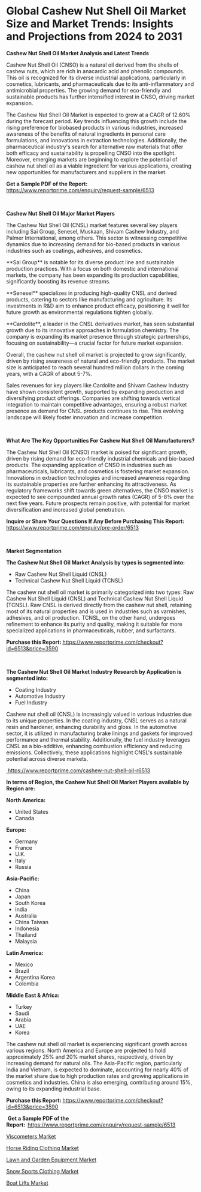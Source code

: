 <p><h1>Global Cashew Nut Shell Oil Market Size and Market Trends: Insights and Projections from 2024 to 2031</h1></p><p><strong>Cashew Nut Shell Oil Market Analysis and Latest Trends</strong></p>
<p><p>Cashew Nut Shell Oil (CNSO) is a natural oil derived from the shells of cashew nuts, which are rich in anacardic acid and phenolic compounds. This oil is recognized for its diverse industrial applications, particularly in cosmetics, lubricants, and pharmaceuticals due to its anti-inflammatory and antimicrobial properties. The growing demand for eco-friendly and sustainable products has further intensified interest in CNSO, driving market expansion.</p><p>The Cashew Nut Shell Oil Market is expected to grow at a CAGR of 12.60% during the forecast period. Key trends influencing this growth include the rising preference for biobased products in various industries, increased awareness of the benefits of natural ingredients in personal care formulations, and innovations in extraction technologies. Additionally, the pharmaceutical industry's search for alternative raw materials that offer both efficacy and sustainability is propelling CNSO into the spotlight. Moreover, emerging markets are beginning to explore the potential of cashew nut shell oil as a viable ingredient for various applications, creating new opportunities for manufacturers and suppliers in the market.</p></p>
<p><strong>Get a Sample PDF of the Report:&nbsp;</strong> <a href="https://www.reportprime.com/enquiry/request-sample/6513?utm_campaign=1133&utm_medium=2&utm_source=Github&utm_content=ia&utm_term=02122024&utm_id=cashew-nut-shell-oil">https://www.reportprime.com/enquiry/request-sample/6513</a></p>
<p>&nbsp;</p>
<p><strong>Cashew Nut Shell Oil Major Market Players</strong></p>
<p><p>The Cashew Nut Shell Oil (CNSL) market features several key players including Sai Group, Senesel, Muskaan, Shivam Cashew Industry, and Palmer International, among others. This sector is witnessing competitive dynamics due to increasing demand for bio-based products in various industries such as coatings, adhesives, and cosmetics.</p><p>**Sai Group** is notable for its diverse product line and sustainable production practices. With a focus on both domestic and international markets, the company has been expanding its production capabilities, significantly boosting its revenue streams.</p><p>**Senesel** specializes in producing high-quality CNSL and derived products, catering to sectors like manufacturing and agriculture. Its investments in R&D aim to enhance product efficacy, positioning it well for future growth as environmental regulations tighten globally.</p><p>**Cardolite**, a leader in the CNSL derivatives market, has seen substantial growth due to its innovative approaches in formulation chemistry. The company is expanding its market presence through strategic partnerships, focusing on sustainability—a crucial factor for future market expansion.</p><p>Overall, the cashew nut shell oil market is projected to grow significantly, driven by rising awareness of natural and eco-friendly products. The market size is anticipated to reach several hundred million dollars in the coming years, with a CAGR of about 5-7%. </p><p>Sales revenues for key players like Cardolite and Shivam Cashew Industry have shown consistent growth, supported by expanding production and diversifying product offerings. Companies are shifting towards vertical integration to maintain competitive advantages, ensuring a robust market presence as demand for CNSL products continues to rise. This evolving landscape will likely foster innovation and increase competition.</p></p>
<p>&nbsp;</p>
<p><strong>What Are The Key Opportunities For Cashew Nut Shell Oil Manufacturers?</strong></p>
<p><p>The Cashew Nut Shell Oil (CNSO) market is poised for significant growth, driven by rising demand for eco-friendly industrial chemicals and bio-based products. The expanding application of CNSO in industries such as pharmaceuticals, lubricants, and cosmetics is fostering market expansion. Innovations in extraction technologies and increased awareness regarding its sustainable properties are further enhancing its attractiveness. As regulatory frameworks shift towards green alternatives, the CNSO market is expected to see compounded annual growth rates (CAGR) of 5-8% over the next five years. Future prospects remain positive, with potential for market diversification and increased global penetration.</p></p>
<p><strong>Inquire or Share Your Questions If Any Before Purchasing This Report:</strong> <a href="https://www.reportprime.com/enquiry/pre-order/6513?utm_campaign=1133&utm_medium=2&utm_source=Github&utm_content=ia&utm_term=02122024&utm_id=cashew-nut-shell-oil">https://www.reportprime.com/enquiry/pre-order/6513</a></p>
<p>&nbsp;</p>
<p><strong>Market Segmentation</strong></p>
<p><strong>The Cashew Nut Shell Oil Market Analysis by types is segmented into:</strong></p>
<p><ul><li>Raw Cashew Nut Shell Liquid (CNSL)</li><li>Technical Cashew Nut Shell Liquid (TCNSL)</li></ul></p>
<p><p>The cashew nut shell oil market is primarily categorized into two types: Raw Cashew Nut Shell Liquid (CNSL) and Technical Cashew Nut Shell Liquid (TCNSL). Raw CNSL is derived directly from the cashew nut shell, retaining most of its natural properties and is used in industries such as varnishes, adhesives, and oil production. TCNSL, on the other hand, undergoes refinement to enhance its purity and quality, making it suitable for more specialized applications in pharmaceuticals, rubber, and surfactants.</p></p>
<p><strong>Purchase this Report:&nbsp;</strong><a href="https://www.reportprime.com/checkout?id=6513&price=3590&utm_campaign=1133&utm_medium=2&utm_source=Github&utm_content=ia&utm_term=02122024&utm_id=cashew-nut-shell-oil">https://www.reportprime.com/checkout?id=6513&price=3590</a></p>
<p>&nbsp;</p>
<p><strong>The Cashew Nut Shell Oil Market Industry Research by Application is segmented into:</strong></p>
<p><ul><li>Coating Industry</li><li>Automotive Industry</li><li>Fuel Industry</li></ul></p>
<p><p>Cashew nut shell oil (CNSL) is increasingly valued in various industries due to its unique properties. In the coating industry, CNSL serves as a natural resin and hardener, enhancing durability and gloss. In the automotive sector, it is utilized in manufacturing brake linings and gaskets for improved performance and thermal stability. Additionally, the fuel industry leverages CNSL as a bio-additive, enhancing combustion efficiency and reducing emissions. Collectively, these applications highlight CNSL's sustainable potential across diverse markets.</p></p>
<p><a href="https://www.reportprime.com/cashew-nut-shell-oil-r6513?utm_campaign=1133&utm_medium=2&utm_source=Github&utm_content=ia&utm_term=02122024&utm_id=cashew-nut-shell-oil">&nbsp;https://www.reportprime.com/cashew-nut-shell-oil-r6513</a></p>
<p><strong>In terms of Region, the Cashew Nut Shell Oil Market Players available by Region are:</strong></p>
<p>
    <p> <strong> North America: </strong>
        <ul>
            <li>United States</li>
            <li>Canada</li>
        </ul>
        </p> 
    <p> <strong> Europe: </strong>
        <ul>
            <li>Germany</li>
            <li>France</li>
            <li>U.K.</li>
            <li>Italy</li>
            <li>Russia</li>
        </ul>
        </p> 
    <p> <strong> Asia-Pacific: </strong>
        <ul>
            <li>China</li>
            <li>Japan</li>
            <li>South Korea</li>
            <li>India</li>
            <li>Australia</li>
            <li>China Taiwan</li>
            <li>Indonesia</li>
            <li>Thailand</li>
            <li>Malaysia</li>
        </ul>
        </p> 
    <p> <strong> Latin America: </strong>
        <ul>
            <li>Mexico</li>
            <li>Brazil</li>
            <li>Argentina Korea</li>
            <li>Colombia</li>
        </ul>
        </p> 
    <p> <strong> Middle East & Africa: </strong>
        <ul>
            <li>Turkey</li>
            <li>Saudi</li>
            <li>Arabia</li>
            <li>UAE</li>
            <li>Korea</li>
        </ul>
    </p>
    </p>
<p><p>The cashew nut shell oil market is experiencing significant growth across various regions. North America and Europe are projected to hold approximately 25% and 20% market shares, respectively, driven by increasing demand for natural oils. The Asia-Pacific region, particularly India and Vietnam, is expected to dominate, accounting for nearly 40% of the market share due to high production rates and growing applications in cosmetics and industries. China is also emerging, contributing around 15%, owing to its expanding industrial base.</p></p>
<p><strong>Purchase this Report: </strong><a href="https://www.reportprime.com/checkout?id=6513&price=3590&utm_campaign=1133&utm_medium=2&utm_source=Github&utm_content=ia&utm_term=02122024&utm_id=cashew-nut-shell-oil">https://www.reportprime.com/checkout?id=6513&price=3590</a></p>
<p>&nbsp;<strong>Get a Sample PDF of the Report:&nbsp;&nbsp;</strong><a href="https://www.reportprime.com/enquiry/request-sample/6513?utm_campaign=1133&utm_medium=2&utm_source=Github&utm_content=ia&utm_term=02122024&utm_id=cashew-nut-shell-oil">https://www.reportprime.com/enquiry/request-sample/6513</a></p>
<p><strong></strong></p>
<p><p><a href="https://www.linkedin.com/pulse/consumer-behavior-shifts-viscometers-market-demand-analysis-forecast-azrqf?utm_campaign=1133&utm_medium=2&utm_source=Github&utm_content=ia&utm_term=02122024&utm_id=cashew-nut-shell-oil">Viscometers Market</a></p><p><a href="https://issuu.com/reportprime-2/docs/horse-riding-clothing-market-size-2030.pptx?utm_campaign=1133&utm_medium=2&utm_source=Github&utm_content=ia&utm_term=02122024&utm_id=cashew-nut-shell-oil">Horse Riding Clothing Market</a></p><p><a href="https://www.linkedin.com/pulse/lawn-garden-equipment-market-booms-129-growth-rate-2031-key-oeeqe?utm_campaign=1133&utm_medium=2&utm_source=Github&utm_content=ia&utm_term=02122024&utm_id=cashew-nut-shell-oil">Lawn and Garden Equipment Market</a></p><p><a href="https://issuu.com/reportprime-2/docs/snow-sports-clothing-market-size-2030.pptx?utm_campaign=1133&utm_medium=2&utm_source=Github&utm_content=ia&utm_term=02122024&utm_id=cashew-nut-shell-oil">Snow Sports Clothing Market</a></p><p><a href="https://www.linkedin.com/pulse/impressive-size-global-boat-lifts-market-set-reach-new-heights-0ytwe?utm_campaign=1133&utm_medium=2&utm_source=Github&utm_content=ia&utm_term=02122024&utm_id=cashew-nut-shell-oil">Boat Lifts Market</a></p></p>